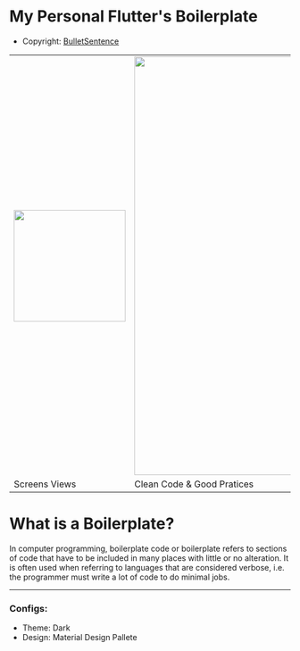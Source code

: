 # My Personal Flutter's Boilerplate

* Copyright: [BulletSentence](https://github.com/BulletSentence/)

<table border="0">
 <tr>
    <td><img src="https://user-images.githubusercontent.com/37451620/163827044-f7f4c9e8-8e45-4114-b344-b05542e9c849.png" data-canonical-src="https://user-images.githubusercontent.com/37451620/163827044-f7f4c9e8-8e45-4114-b344-b05542e9c849.png" width="200" /></td>
    <td><img src="https://user-images.githubusercontent.com/37451620/163827734-faa739e4-1dc4-4417-ae64-76385253a87d.png" data-canonical-src="https://user-images.githubusercontent.com/37451620/163827734-faa739e4-1dc4-4417-ae64-76385253a87d.png" width="750" /></td>
 </tr>
 <tr>
    <td>Screens Views</td>
    <td>Clean Code & Good Pratices</td>
 </tr>
</table>

# What is a Boilerplate?
In computer programming, boilerplate code or boilerplate refers to sections of code that have to be included in many places with little or no alteration. It is often used when referring to languages that are considered verbose, i.e. the programmer must write a lot of code to do minimal jobs.

-----

### Configs:
- Theme: Dark
- Design: Material Design Pallete
